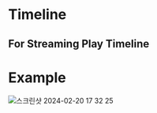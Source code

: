 # Timeline
  ## For Streaming Play Timeline

# Example
![스크린샷 2024-02-20 17 32 25](https://github.com/GoldishSun/Timeline/assets/77688508/b82a16ae-aa93-4c32-90f1-9fb6759e212f)
